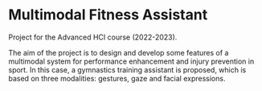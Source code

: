 # Multimodal Fitness Assistant
Project for the Advanced HCI course (2022-2023).

The aim of the project is to design and develop some features of a multimodal system for performance enhancement and injury prevention in sport.
In this case, a gymnastics training assistant is proposed, which is based on three modalities: gestures, gaze and facial expressions.
